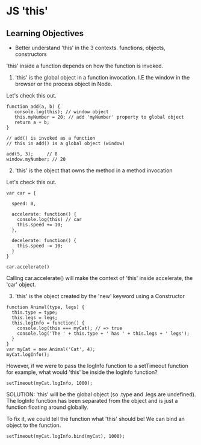 # JS 'this'

## Learning Objectives

- Better understand 'this' in the 3 contexts. functions, objects, constructors

'this' inside a function depends on how the function is invoked. 

1. 'this' is the global object in a function invocation. I.E the window in the browser or the process object in Node.

Let's check this out.

```
function add(a, b) {  
   console.log(this); // window object
   this.myNumber = 20; // add 'myNumber' property to global object
   return a + b;
}

// add() is invoked as a function
// this in add() is a global object (window)

add(5, 3);     // 8
window.myNumber; // 20  
```

2. 'this' is the object that owns the method in a method invocation

Let's check this out.

```
var car = {
  
  speed: 0,
  
  accelerate: function() {
    console.log(this) // car
    this.speed += 10;
  },

  decelerate: function() {
    this.speed -= 10;
  }
}

car.accelerate()
```

Calling car.accelerate() will make the context of 'this' inside accelerate, the 'car' object.


3. 'this' is the object created by the 'new' keyword using a Constructor

```
function Animal(type, legs) {  
  this.type = type;
  this.legs = legs;  
  this.logInfo = function() {
    console.log(this === myCat); // => true
    console.log('The ' + this.type + ' has ' + this.legs + ' legs');
  }
}
var myCat = new Animal('Cat', 4);  
myCat.logInfo();
```

However, if we were to pass the logInfo function to a setTimeout function for example, what would 'this' be inside the logInfo function?

```
setTimeout(myCat.logInfo, 1000); 
```

SOLUTION: 'this' will be the global object (so .type and .legs are undefined). The logInfo function has been separated from the object and is just a function floating around globally.

To fix it, we could tell the function what 'this' should be! We can bind an object to the function.

```
setTimeout(myCat.logInfo.bind(myCat), 1000);
```
